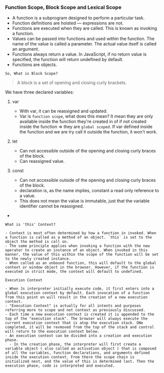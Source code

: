 ### Function Scope, Block Scope and Lexical Scope

- A function is a subprogram designed to perform a particular task.
- Function definitions are hoisted — expressions are not.
- Functions are executed when they are called. This is known as invoking a function.
- Values can be passed into functions and used within the function. The name of the value is called a parameter. The actual value itself is called an argument.
- Functions always return a value. In JavaScript, if no return value is specified, the function will return undefined by default.
- Functions are objects.

`So, What is Block Scope?`
 > A block is a set of opening and closing curly brackets.

We have three declared variables:
 1. var
    
    - With var, it can be reassigned and updated.
    - Var is `function scope`, what does this mean? It mean they are only available inside the function they're created in
      of if not created inside the function => they are `global scoped`. If var defined inside the function and we are try call it outside the function, it won't work.


 2. let
    - Can not accessible outside of the opening and closing curly braces of the block.
    - Can reassigned value.

 3. const
    - Can not accessible outside of the opening and closing curly braces of the block.
    - declaration is, as the name implies, constant a read only reference to a value.
    - This does not mean the value is immutable, just that the variable identifier cannot be reassigned.
- 


`What is 'this' Context?`

    - Context is most often determined by how a function in invoked. When a function is called as a method of an object. `this` is set to the object the method is call on.
    - The same principle applies when invoking a function with the new operator to create an instance of an object. When invoked in this manner, the value of this within the scope of the function will be set to the newly created instance.
    - When called as an unbound function, this will default to the global context or window object in the browser. However, if the function is executed in strict mode, the context will default to undefined.

`Execution Context`

    - When Js interpreter initially execute code, it first enters into a global execution context by default. Each invocation of a function from this point on will result in the creation of a new execution context.
    - "Execution Context" is actually for all intents and purposes referring more to scope and not context as previously discussed.
    - Each time a new execution context is created it is appended to the top of the "execution stack". The browser will always execute the current execution context that is atop the execution stack. ONe completed, it will be revmoved from the top of the stack and control will return to the execution context below.
    - An execution context can be divided into a creation and execution phase.
      - In the creation phase, the interpreter will first create a variable object ( also called an activation object ) that is composed of all the variables, function declarations, and arguments defined inside the execution context. From there the scope chain is initialized next, and the value of this is determined last. Then the execution phase, code is interpreted and executed.

